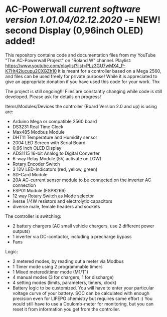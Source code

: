 # AC-Powerwall *current software version 1.01.04/02.12.2020* -= NEW! second Display (0,96inch OLED) added!

This repository contains code and documentation files from my YouTube "The AC-Powerwall Project" on "Roland W" channel.
Playlist: https://www.youtube.com/playlist?list=PLz3GU7wMX4_P-K7Ht42iucupu2CXGZh10
It is meant for a controller based on a Mega 2560, and files can be used freely for private purpose!
While it is appreciated to give an appropriate donation if you have used this code for your work. Thx

The project is still ongoing!!! Files are constantly changing while code is still developed. Please ask for details on progress!

Items/Modules/Devices the controller (Board Version 2.0 and up) is using are:
- Arduino Mega or compatible 2560 board
- DS3231 Real Time Clock
- Max485 Modbus Module
- DHT11 Temperature and Humidity sensor
- 2004 LED Screen with Serial Board
- 0,96 inch OLED Display
- ADS1115 16-bit Analog to Digital Converter
- 6-way Relay Module (5V, activate on LOW)
- Rotary Encoder Switch
- 3 12V LED-Indicators (red, yellow, green)
- SD-Card Module
- 20A AC-current sensor module to be connected on the inverter AC connection
- ESP01 Module (ESP8266)
- 12 way Rotary Switch as Mode selector
- iverse 1/4W resistors and electrolytic capacitors
- diverse male, female headers and sockets

The controller is switching:
- 2 battery chargers (AC small vehicle chargers, use 2 different power outputs)
- 1 inverter via DC-contactor, including a precharge bypass
- Fans

Logic:
- 2 metered modes, by reading out a meter via Modbus
- 1 Timer mode using 2 programmable timers
- 1 Mixed metered/timer mode (M1/T1)
- 4 manual modes (3 for chargers, 1 for discharge)
- 4 setting modes (limits, parameters, timers, clock)
- Battery logic to be customized. You will have to enter your particular voltage curve of your battery. SOC can be 
  calculated with enough precision even for LIFEPO chemistry but requires some effort :) You would still have to use a
  Coulomb-meter for monitoring, but you can reset it from information you get from the controller.

